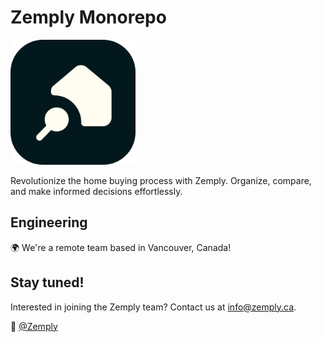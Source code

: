 # Zemply Monorepo
<img src="logoZemply.png" alt="Zemply logo" width="200" />

Revolutionize the home buying process with Zemply. Organize, compare, and make informed decisions effortlessly.

## Engineering

🌍 We're a remote team based in Vancouver, Canada!

## Stay tuned!

Interested in joining the Zemply team? Contact us at info@zemply.ca.

:wave: [@Zemply](https://www.linkedin.com/company/zemply/about/)
